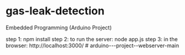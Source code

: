 # gas-leak-detection
Embedded Programming (Arduino Project)

step 1: npm install
step 2: to run the server: node app.js
step 3: in the browser: http://localhost:3000/
#   a r d u i n o - - - p r o j e c t - - w e b s e r v e r - m a i n  
 